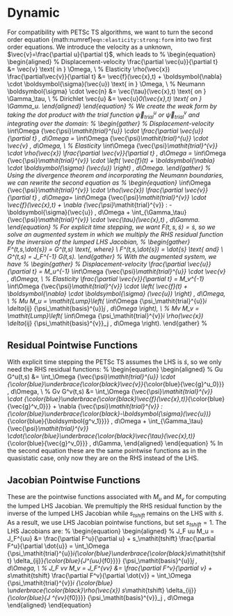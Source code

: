 # Dynamic

For compatibility with PETSc TS algorithms, we want to turn the second order equation {math:numref}`eqn:elasticity:strong:form` into two first order
equations.
We introduce the velocity as a unknown, $\vec{v}=\frac{\partial u}{\partial t}$, which leads to
%
\begin{equation}
\begin{aligned}
% Displacement-velocity
\frac{\partial \vec{u}}{\partial t} &= \vec{v} \text{ in } \Omega, \\
% Elasticity
\rho(\vec{x}) \frac{\partial\vec{v}}{\partial t} &= \vec{f}(\vec{x},t) + \boldsymbol{\nabla} \cdot \boldsymbol{\sigma}(\vec{u}) \text{ in } \Omega, \\
% Neumann
\boldsymbol{\sigma} \cdot \vec{n} &= \vec{\tau}(\vec{x},t) \text{ on } \Gamma_\tau, \\
% Dirichlet
\vec{u} &= \vec{u}_0(\vec{x},t) \text{ on } \Gamma_u.
\end{aligned}
\end{equation}
%
We create the weak form by taking the dot product with the trial function ${\vec{\psi}_\mathit{trial}^{u}}$ or ${\vec{\psi}_\mathit{trial}^{v}}$ and integrating over the domain:
%
\begin{gather}
% Displacement-velocity
\int_\Omega {\vec{\psi}_\mathit{trial}^{u}} \cdot \frac{\partial \vec{u}}{\partial t} \, d\Omega = \int_\Omega {\vec{\psi}_\mathit{trial}^{u}} \cdot \vec{v} \, d\Omega, \\
% Elasticity
\int_\Omega {\vec{\psi}_\mathit{trial}^{v}} \cdot \rho(\vec{x}) \frac{\partial \vec{v}}{\partial t} \, d\Omega = \int_\Omega {\vec{\psi}_\mathit{trial}^{v}} \cdot \left( \vec{f}(t) + \boldsymbol{\nabla} \cdot \boldsymbol{\sigma} (\vec{u}) \right) \, d\Omega.
\end{gather}
%
Using the divergence theorem and incorporating the Neumann boundaries, we can rewrite the second equation as
%
\begin{equation}
\int_\Omega {\vec{\psi}_\mathit{trial}^{v}} \cdot \rho(\vec{x}) \frac{\partial \vec{v}}{\partial t} \, d\Omega= \int_\Omega {\vec{\psi}_\mathit{trial}^{v}} \cdot \vec{f}(\vec{x},t) + \nabla {\vec{\psi}_\mathit{trial}^{v}} : -\boldsymbol{\sigma}(\vec{u}) \, d\Omega  + \int_{\Gamma_\tau} {\vec{\psi}_\mathit{trial}^{v}} \cdot \vec{\tau}(\vec{x},t) \, d\Gamma.
\end{equation}
%
For explicit time stepping, we want $F(t,s,\dot{s})=\dot{s}$, so we solve an augmented system in which we multiply the RHS residual function by the inversion of the lumped LHS Jacobian,
%
\begin{gather}
F^*(t,s,\dot{s}) = G^*(t,s) \text{, where} \\
F^*(t,s,\dot{s}) = \dot{s} \text{ and} \\
G^*(t,s) = J_F^{-1} G(t,s).
\end{gather}
%
With the augmented system, we have
%
\begin{gather}
% Displacement-velocity
\frac{\partial \vec{u}}{\partial t}  = M_u^{-1} \int_\Omega {\vec{\psi}_\mathit{trial}^{u}} \cdot \vec{v} \, d\Omega, \\
% Elasticity
\frac{\partial \vec{v}}{\partial t} = M_v^{-1} \int_\Omega {\vec{\psi}_\mathit{trial}^{v}} \cdot \left( \vec{f}(t) + \boldsymbol{\nabla} \cdot \boldsymbol{\sigma} (\vec{u}) \right) \, d\Omega, \\
% Mu
M_u = \mathit{Lump}\left( \int_\Omega {\psi_\mathit{trial}^{u}}_i \delta_{ij} {\psi_\mathit{basis}^{u}}_j \, d\Omega \right), \\
% Mv
M_v = \mathit{Lump}\left( \int_\Omega {\psi_\mathit{trial}^{v}}_i \rho(\vec{x}) \delta_{ij} {\psi_\mathit{basis}^{v}}_j \, d\Omega \right).
\end{gather}
%
## Residual Pointwise Functions

With explicit time stepping the PETSc TS assumes the LHS is $\dot{s}$, so we only need the RHS residual functions:
%
\begin{equation}
\begin{aligned}
% Gu
G^u(t,s) &= \int_\Omega {\vec{\psi}_\mathit{trial}^{u}} \cdot {\color{blue}\underbrace{\color{black}\vec{v}}_{\color{blue}{\vec{g}^u_0}}} \, d\Omega, \\
% Gv
G^v(t,s) &=  \int_\Omega {\vec{\psi}_\mathit{trial}^{v}} \cdot {\color{blue}\underbrace{\color{black}\vec{f}(\vec{x},t)}_{\color{blue}{\vec{g}^v_0}}} + \nabla {\vec{\psi}_\mathit{trial}^{v}} : {\color{blue}\underbrace{\color{black}-\boldsymbol{\sigma}(\vec{u})}_{\color{blue}{\boldsymbol{g^v_1}}}} \, d\Omega + \int_{\Gamma_\tau} {\vec{\psi}_\mathit{trial}^{v}} \cdot{\color{blue}\underbrace{\color{black}\vec{\tau}(\vec{x},t)}_{\color{blue}{\vec{g}^v_0}}} \, d\Gamma,
\end{aligned}
\end{equation}
%
In the second equation these are the same pointwise functions as in the quasistatic case, only now they are on the RHS instead of the LHS.

## Jacobian Pointwise Functions

These are the pointwise functions associated with $M_u$ and $M_v$ for computing the lumped LHS Jacobian.
We premultiply the RHS residual function by the inverse of the lumped LHS Jacobian while $s_\mathit{tshift}$ remains on the LHS with $\dot{s}$. As a result, we use LHS Jacobian pointwise functions, but set $s_\mathit{tshift}=1$.
The LHS Jacobians are:
%
\begin{equation}
\begin{aligned}
% J_F uu
M_u = J_F^{uu} &= \frac{\partial F^u}{\partial u} + s_\mathit{tshift} \frac{\partial F^u}{\partial \dot{u}} = \int_\Omega {\psi_\mathit{trial}^{u}}_i{\color{blue}\underbrace{\color{black}s_\mathit{tshift} \delta_{ij}}_{\color{blue}{J^{uu}_{f0}}}} {\psi_\mathit{basis}^{u}}_j  \, d\Omega, \\
% J_F vv
M_v = J_F^{vv} &= \frac{\partial F^v}{\partial v} + s_\mathit{tshift} \frac{\partial F^v}{\partial \dot{v}} = \int_\Omega {\psi_\mathit{trial}^{v}}_i {\color{blue}  \underbrace{\color{black}\rho(\vec{x}) s_\mathit{tshift} \delta_{ij}}_{\color{blue}{J ^{vv}_{f0}}}} {\psi_\mathit{basis}^{v}}_j \, d\Omega
\end{aligned}
\end{equation}
